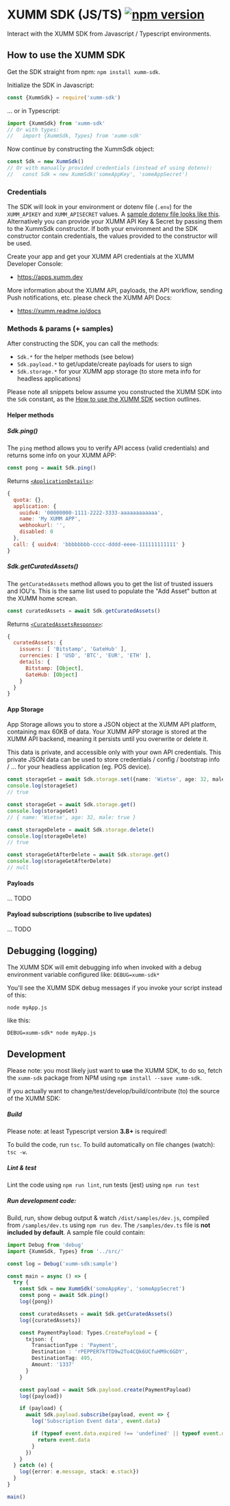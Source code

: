 # XUMM SDK (JS/TS)  [![npm version](https://badge.fury.io/js/xumm-sdk.svg)](https://www.npmjs.com/xumm-sdk)

Interact with the XUMM SDK from Javascript / Typescript environments.

## How to use the XUMM SDK

Get the SDK straight from npm: `npm install xumm-sdk`.

Initialize the SDK in Javascript:
```javascript
const {XummSdk} = require('xumm-sdk')
```

... or in Typescript:

```typescript
import {XummSdk} from 'xumm-sdk'
// Or with types:
//   import {XummSdk, Types} from 'xumm-sdk'
```

Now continue by constructing the XummSdk object:

```typescript
const Sdk = new XummSdk()
// Or with manually provided credentials (instead of using dotenv):
//   const Sdk = new XummSdk('someAppKey', 'someAppSecret')
```

### Credentials

The SDK will look in your environment or dotenv file (`.env`) for the `XUMM_APIKEY` and `XUMM_APISECRET` values.
A [sample dotenv file looks like this](https://github.com/XRPL-Labs/XUMM-SDK/blob/master/sample.env). Alternatively
you can provide your XUMM API Key & Secret by passing them to the XummSdk constructor. If both your environment and the SDK constructor contain credentials, the values provided to the constructor will be used.

Create your app and get your XUMM API credentials at the XUMM Developer Console:

- https://apps.xumm.dev

More information about the XUMM API, payloads, the API workflow, sending Push notifications, etc. please check the XUMM API Docs: 

- https://xumm.readme.io/docs


### Methods & params (+ samples)

After constructing the SDK, you can call the methods:

- `Sdk.*` for the helper methods (see below)
- `Sdk.payload.*` to get/update/create payloads for users to sign
- `Sdk.storage.*` for your XUMM app storage (to store meta info for headless applications)

Please note all snippets below assume you constructed the XUMM SDK into the `Sdk` constant, as the [How to use the XUMM SDK](#how-to-use-the-xumm-sdk) section outlines.

#### Helper methods

##### Sdk.ping()

The `ping` method allows you to verify API access (valid credentials) and returns some info on your XUMM APP:

```typescript
const pong = await Sdk.ping()
```

Returns [`<ApplicationDetails>`](https://github.com/XRPL-Labs/XUMM-SDK/blob/master/src/types/Meta/ApplicationDetails.ts):
```javascript
{
  quota: {},
  application: {
    uuidv4: '00000000-1111-2222-3333-aaaaaaaaaaaa',
    name: 'My XUMM APP',
    webhookurl: '',
    disabled: 0
  },
  call: { uuidv4: 'bbbbbbbb-cccc-dddd-eeee-111111111111' }
}
```

##### Sdk.getCuratedAssets()

The `getCuratedAssets` method allows you to get the list of trusted issuers and IOU's. This is the same list used to
populate the "Add Asset" button at the XUMM home screan.

```typescript
const curatedAssets = await Sdk.getCuratedAssets()
```

Returns [`<CuratedAssetsResponse>`](https://github.com/XRPL-Labs/XUMM-SDK/blob/master/src/types/Meta/CuratedAssetsResponse.ts):
```javascript
{
  curatedAssets: {
    issuers: [ 'Bitstamp', 'GateHub' ],
    currencies: [ 'USD', 'BTC', 'EUR', 'ETH' ],
    details: {
      Bitstamp: [Object],
      GateHub: [Object]
    }
  }
}
```

#### App Storage

App Storage allows you to store a JSON object at the XUMM API platform, containing max 60KB of data.
Your XUMM APP storage is stored at the XUMM API backend, meaning it persists until you overwrite or delete it.

This data is private, and accessible only with your own API credentials. This private JSON data can be used to store credentials / config / bootstrap info / ... for your headless application (eg. POS device).

```typescript
const storageSet = await Sdk.storage.set({name: 'Wietse', age: 32, male: true})
console.log(storageSet)
// true

const storageGet = await Sdk.storage.get()
console.log(storageGet)
// { name: 'Wietse', age: 32, male: true }

const storageDelete = await Sdk.storage.delete()
console.log(storageDelete)
// true

const storageGetAfterDelete = await Sdk.storage.get()
console.log(storageGetAfterDelete)
// null
```

#### Payloads

...
TODO

#### Payload subscriptions (subscribe to live updates)

...
TODO

## Debugging (logging)

The XUMM SDK will emit debugging info when invoked with a debug environment variable configured like: `DEBUG=xumm-sdk*` 

You'll see the XUMM SDK debug messages if you invoke your script instead of this:

```
node myApp.js
```

like this:

```
DEBUG=xumm-sdk* node myApp.js
```

## Development

Please note: you most likely just want to **use** the XUMM SDK, to do so, fetch the `xumm-sdk` package from NPM using `npm install --save xumm-sdk`.

If you actually want to change/test/develop/build/contribute (to) the source of the XUMM SDK:

##### Build

Please note: at least Typescript version **3.8+** is required!

To build the code, run `tsc`. To build automatically on file changes (watch): `tsc -w`.

##### Lint & test

Lint the code using `npm run lint`, run tests (jest) using `npm run test`

##### Run development code:

Build, run, show debug output & watch `/dist/samples/dev.js`, compiled from `/samples/dev.ts` using `npm run dev`. The `/samples/dev.ts` file is **not included by default**. A sample file could contain:

```typescript
import Debug from 'debug'
import {XummSdk, Types} from '../src/'

const log = Debug('xumm-sdk:sample')

const main = async () => {
  try {
    const Sdk = new XummSdk('someAppKey', 'someAppSecret')
    const pong = await Sdk.ping()
    log({pong})

    const curatedAssets = await Sdk.getCuratedAssets()
    log({curatedAssets})

    const PaymentPayload: Types.CreatePayload = {
      txjson: {
        TransactionType : 'Payment',
        Destination : 'rPEPPER7kfTD9w2To4CQk6UCfuHM9c6GDY',
        DestinationTag: 495,
        Amount: '1337'
      }
    }

    const payload = await Sdk.payload.create(PaymentPayload)
    log({payload})

    if (payload) {
      await Sdk.payload.subscribe(payload, event => {
        log('Subscription Event data', event.data)

        if (typeof event.data.expired !== 'undefined' || typeof event.data.signed !== 'undefined') {
          return event.data
        }
      })
    }
  } catch (e) {
    log({error: e.message, stack: e.stack})
  }
}

main()
```
